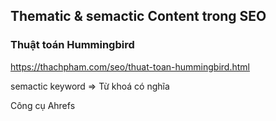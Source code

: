 
##  Thematic & semactic Content trong SEO

### Thuật toán Hummingbird

https://thachpham.com/seo/thuat-toan-hummingbird.html


semactic keyword => Từ khoá có nghĩa

Công cụ Ahrefs

